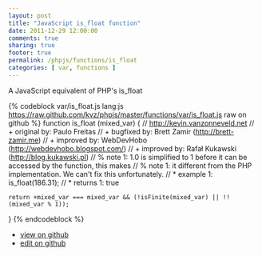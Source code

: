 ```yaml
---
layout: post
title: "JavaScript is_float function"
date: 2011-12-29 12:00:00
comments: true
sharing: true
footer: true
permalink: /phpjs/functions/is_float
categories: [ var, functions ]
---
```

A JavaScript equivalent of PHP's is_float
<!-- more -->
{% codeblock var/is_float.js lang:js https://raw.github.com/kvz/phpjs/master/functions/var/is_float.js raw on github %}
function is_float (mixed_var) {
    // http://kevin.vanzonneveld.net
    // +   original by: Paulo Freitas
    // +   bugfixed by: Brett Zamir (http://brett-zamir.me)
    // +   improved by: WebDevHobo (http://webdevhobo.blogspot.com/)
    // +   improved by: Rafał Kukawski (http://blog.kukawski.pl)
    // %        note 1: 1.0 is simplified to 1 before it can be accessed by the function, this makes
    // %        note 1: it different from the PHP implementation. We can't fix this unfortunately.
    // *     example 1: is_float(186.31);
    // *     returns 1: true

    return +mixed_var === mixed_var && (!isFinite(mixed_var) || !!(mixed_var % 1));
}
{% endcodeblock %}
<ul>
 <li><a href="https://github.com/kvz/phpjs/blob/master/functions/var/is_float.js">view on github</a></li>
 <li><a href="https://github.com/kvz/phpjs/edit/master/functions/var/is_float.js">edit on github</a></li>
</ul>
